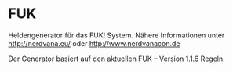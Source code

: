 # FUK
Heldengenerator für das FUK! System. Nähere Informationen unter http://nerdvana.eu/ oder http://www.nerdvanacon.de

Der Generator basiert auf den aktuellen FUK – Version 1.1.6 Regeln. 
